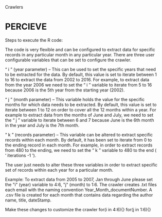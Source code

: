 Crawlers

# PERCIEVE
Steps to execute the R code:

The code is very flexible and can be configured to extract data for specific records in any particular month in any particular year.
There are three user configurable variables that can be set to configure the crawler.

“ i ” (year parameter) – This can be used to set the specific years that need to be extracted for the data. By default, this value is set to iterate between 1 to 16 to extract the data from 2002 to 2016. For example, to extract data from the year 2006 we need to set the “ i ” variable to iterate from 5 to 16 because 2006 is the 5th year from the starting year (2002).

“ j ” (month parameter) – This variable holds the value for the specific months for which data needs to be extracted. By default, this value is set to iterate between 1 to 12 on order to cover all the 12 months within a year. For example to extract data from the months of June and July, we need to set the “ j ” variable to iterate between 6 and 7 because June is the 6th month in the year and July is the 7th month.

“ k ” (records parameter) – This variable can be altered to extract specific records within each month. By default, it has been set to iterate from 0 to the ending record in each month. For example, in order to extract records from 480 to the ending, we need to set the “ k ” variable to 480 to the end ( ‘ iterations -1 ’).

The user just needs to alter these three variables in order to extract specific set of records within each year for a particular month.

Example: To extract data from 2005 to 2007, Jan through June please set the "i" (year) variable to 4:6, "j" (month) to 1:6. The crawler creates .txt files each email with the naming convention Year_Month_documentNumber. A .csv file is created for each month that contains data regarding the author name, title, dateStamp. 

Make these changes to customize the crawler 
for(i in 4:6){}
for(j in 1:6){}

